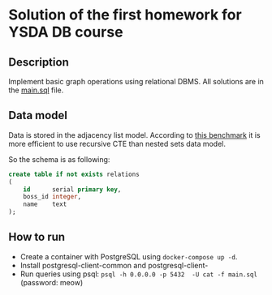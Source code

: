 # Solution of the first homework for YSDA DB course

## Description
Implement basic graph operations using relational DBMS. All solutions are in the [main.sql](main.sql) file.

## Data model
Data is stored in the adjacency list model. According to [this benchmark](https://explainextended.com/2009/09/24/adjacency-list-vs-nested-sets-postgresql/) it is more efficient to use recursive CTE than nested sets data model.

So the schema is as following:
```sql
create table if not exists relations
(
    id      serial primary key,
    boss_id integer,
    name    text
);
```

## How to run
- Create a container with PostgreSQL using `docker-compose up -d`.
- Install postgresql-client-common and postgresql-client-<version>
- Run queries using psql: `psql -h 0.0.0.0 -p 5432  -U cat -f main.sql` (password: meow)

